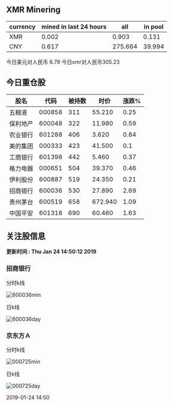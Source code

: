 ## XMR Minering

|currency|mined in last 24 hours|all|in pool|
|---|---|---|---|
|XMR|0.002|0.903|0.131|
|CNY|0.617|275.664|39.994|

今日美元对人民币 6.79	今日xmr对人民币305.23


## 今日重仓股 

|股名|代码|被持数|时价|涨跌%|
|---|---|---|---|---|
|五粮液|000858|311|55.210|0.25|
|保利地产|600048|322|11.980|0.59|
|农业银行|601288|406|3.620|0.84|
|美的集团|000333|423|41.500|0.1|
|工商银行|601398|442|5.460|0.37|
|格力电器|000651|504|39.370|0.46|
|伊利股份|600887|519|24.350|0.21|
|招商银行|600036|530|27.890|2.69|
|贵州茅台|600519|658|672.940|1.09|
|中国平安|601318|690|60.460|1.63|

## 关注股信息
**更新时间 : Thu Jan 24 14:50:12 2019**
### 招商银行 
分时k线

![600036min](http://image.sinajs.cn/newchart/min/n/sh600036.gif)

日k线

![600036day](http://image.sinajs.cn/newchart/daily/n/sh600036.gif)

### 京东方Ａ 
分时k线

![000725min](http://image.sinajs.cn/newchart/min/n/sz000725.gif)

日k线

![000725day](http://image.sinajs.cn/newchart/daily/n/sz000725.gif)

2019-01-24 14:50